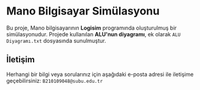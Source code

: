 # Mano Bilgisayar Simülasyonu

Bu proje, Mano bilgisayarının **Logisim** programında oluşturulmuş bir simülasyonudur. Projede kullanılan **ALU'nun diyagramı**, ek olarak `ALU Diyagramı.txt` dosyasında sunulmuştur.

## İletişim
 Herhangi bir bilgi veya sorularınız için aşağıdaki e-posta adresi ile iletişime geçebilirsiniz:
`B210109048@subu.edu.tr`
